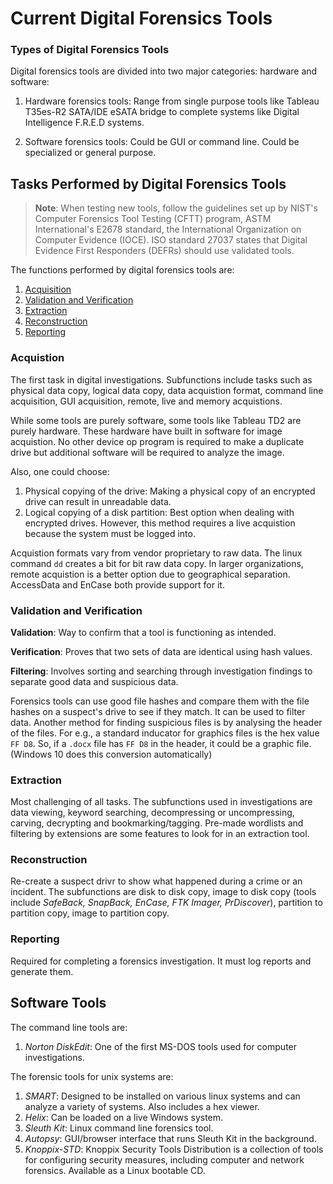 # Current Digital Forensics Tools
### Types of Digital Forensics Tools
Digital forensics tools are divided into two major categories: hardware and software:

1. Hardware forensics tools: Range from single purpose tools like  Tableau T35es-R2 SATA/IDE eSATA bridge to complete systems like Digital Intelligence F.R.E.D systems.

2. Software forensics tools: Could be GUI or command line. Could be specialized or general purpose.

## Tasks Performed by Digital Forensics Tools

> **Note**: When testing new tools, follow the guidelines set up by NIST's Computer Forensics Tool Testing (CFTT) program, ASTM International's E2678 standard, the International Organization on Computer Evidence (IOCE). ISO standard 27037 states that Digital Evidence First Responders (DEFRs) should use validated tools.

The functions performed by digital forensics tools are:

1. [Acquisition](#Acquistion)
2. [Validation and Verification](#validation-and-verification)
3. [Extraction](#extraction)
4. [Reconstruction](#reconstruction)
5. [Reporting](#reporting)

### Acquistion
The first task in digital investigations. Subfunctions include tasks such as physical data copy, logical data copy, data acquistion format, command line acquisition, GUI acquisition, remote, live and memory acquistions.

While some tools are purely software, some tools like Tableau TD2 are purely hardware. These hardware have built in software for image acquistion. No other device op program is required to make a duplicate drive but additional software will be required to analyze the image.

Also, one could choose:
1. Physical copying of the drive: Making a physical copy of an encrypted drive can result in unreadable data.
2. Logical copying of a disk partition: Best option when dealing with encrypted drives. However, this method requires a live acquistion because the system must be logged into.

Acquistion formats vary from vendor proprietary to raw data. The linux command `dd` creates a bit for bit raw data copy. In larger organizations, remote acquistion is a better option due to geographical separation. AccessData and EnCase both provide support for it.

### Validation and Verification
**Validation**: Way to confirm that a tool is functioning as intended.

**Verification**: Proves that two sets of data are identical using hash values.

**Filtering**: Involves sorting and searching through investigation findings to separate good data and suspicious data.

Forensics tools can use good file hashes and compare them with the file hashes on a suspect's drive to see if they match. It can be used to filter data. Another method for finding suspicious files is by analysing the header of the files. For e.g., a standard inducator for graphics files is the hex value `FF D8`. So, if a `.docx` file has `FF D8` in the header, it could be a graphic file. (Windows 10 does this conversion automatically)

### Extraction
Most challenging of all tasks. The subfunctions used in investigations are data viewing, keyword searching, decompressing or uncompressing, carving, decrypting and bookmarking/tagging. Pre-made wordlists and filtering by extensions are some features to look for in an extraction tool.

### Reconstruction
Re-create a suspect drivr to show what happened during a crime or an incident. The subfunctions are disk to disk copy, image to disk copy (tools include *SafeBack, SnapBack, EnCase, FTK Imager, PrDiscover*), partition to partition copy, image to partition copy.

### Reporting
Required for completing a forensics investigation. It must log reports and generate them. 

## Software Tools
The command line tools are:
1. *Norton DiskEdit*: One of the first MS-DOS tools used for computer investigations.

The forensic tools for unix systems are:
1. *SMART*: Designed to be installed on various linux systems and can analyze a variety of systems. Also includes a hex viewer.
2. *Helix*: Can be loaded on a live Windows system.
3. *Sleuth Kit*: Linux command line forensics tool.
4. *Autopsy*: GUI/browser interface that runs Sleuth Kit in the background.
5. *Knoppix-STD*: Knoppix Security Tools Distribution is a collection of tools for configuring security measures, including computer and network forensics. Available as a Linux bootable CD.

